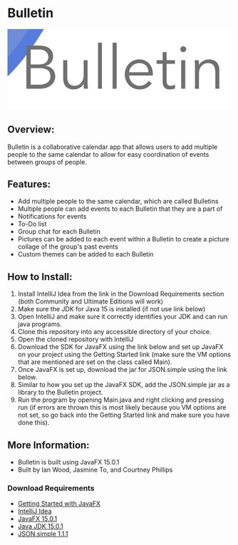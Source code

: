 
# Bulletin

![Bulletin Logo](https://github.com/ianwood103/Bulletin/blob/main/images/logo.png?raw=true)

## Overview:
Bulletin is a collaborative calendar app that allows users to add multiple people to the same calendar to allow for easy coordination of events between groups of people.

## Features:
- Add multiple people to the same calendar, which are called Bulletins
- Multiple people can add events to each Bulletin that they are a part of
- Notifications for events
- To-Do list
- Group chat for each Bulletin
- Pictures can be added to each event within a Bulletin to create a picture collage of the group's past events
- Custom themes can be added to each Bulletin

## How to Install:
1. Install IntelliJ Idea from the link in the Download Requirements section (both Community and Ultimate Editions will work)
2. Make sure the JDK for Java 15 is installed (if not use link below)
3. Open IntelliJ and make sure it correctly identifies your JDK and can run java programs.
4. Clone this repository into any accessible directory of your choice.
5. Open the cloned repository with IntelliJ
6. Download the SDK for JavaFX using the link below and set up JavaFX on your project using the Getting Started link (make sure the VM options that are mentioned are set on the class called Main).
7. Once JavaFX is set up, download the jar for JSON.simple using the link below.
8. Similar to how you set up the JavaFX SDK, add the JSON.simple jar as a library to the Bulletin project.
9. Run the program by opening Main.java and right clicking and pressing run (if errors are thrown this is most likely because you VM options are not set, so go back into the Getting Started link and make sure you have done this).

## More Information:
- Bulletin is built using JavaFX 15.0.1
- Built by Ian Wood, Jasmine To, and Courtney Phillips

### Download Requirements
- [Getting Started with JavaFX](https://openjfx.io/openjfx-docs/#introduction)
- [IntelliJ Idea](https://www.jetbrains.com/idea/download/#section=windows)
- [JavaFX 15.0.1](https://gluonhq.com/products/javafx/)
- [Java JDK 15.0.1](https://www.oracle.com/java/technologies/javase-jdk15-downloads.html)
- [JSON.simple 1.1.1](http://www.java2s.com/Code/Jar/j/Downloadjsonsimple111jar.htm)
